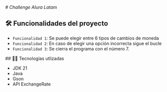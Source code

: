 <em> # Challenge Alura Latam </em>

## 🛠️ Funcionalidades del proyecto
- `Funcionalidad 1`: Se puede elegir entre 6 tipos de cambios de moneda
- `Funcionalidad 2`: En caso de elegir una opción incorrecta sigue el bucle
- `Funcionalidad 3`: Se cierra el programa con el número 7.

\## :technologist: Tecnologías utlizadas
- JDK 21
- Java
- Gson
- API ExchangeRate
